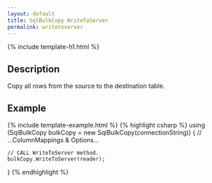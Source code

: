 ```yaml
---
layout: default
title: SqlBulkCopy WriteToServer
permalink: writetoserver
---
```


{% include template-h1.html %}

## Description
Copy all rows from the source to the destination table.

## Example
{% include template-example.html %} 
{% highlight csharp %}
using (SqlBulkCopy bulkCopy = new SqlBulkCopy(connectionString))
{
    // ...ColumnMappings & Options...
    
    // CALL WriteToServer method.
    bulkCopy.WriteToServer(reader);
}
{% endhighlight %}
